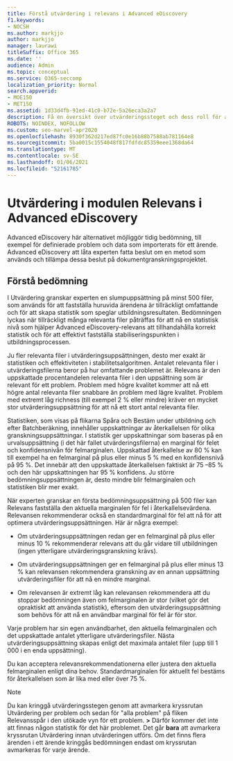 ```yaml
---
title: Förstå utvärdering i relevans i Advanced eDiscovery
f1.keywords:
- NOCSH
ms.author: markjjo
author: markjjo
manager: laurawi
titleSuffix: Office 365
ms.date: ''
audience: Admin
ms.topic: conceptual
ms.service: O365-seccomp
localization_priority: Normal
search.appverid:
- MOE150
- MET150
ms.assetid: 1d33d4fb-91ed-41c0-b72e-5a26eca3a2a7
description: Få en översikt över utvärderingssteget och dess roll för att avgöra hur omfattande problemen är under relevansutbildning i Microsoft 365 Advanced eDiscovery.
ROBOTS: NOINDEX, NOFOLLOW
ms.custom: seo-marvel-apr2020
ms.openlocfilehash: 8930f362d217ed87fc0e16b88b7588ab781164e8
ms.sourcegitcommit: 5ba0015c1554048f817fdfdc85359eee1368da64
ms.translationtype: MT
ms.contentlocale: sv-SE
ms.lasthandoff: 01/06/2021
ms.locfileid: "52161785"
---
```

# <a name="assessment-in-the-relevance-module-in-advanced-ediscovery"></a>Utvärdering i modulen Relevans i Advanced eDiscovery
  
Advanced eDiscovery här alternativet möjliggör tidig bedömning, till exempel för definierade problem och data som importerats för ett ärende. Advanced eDiscovery att låta experten fatta beslut om en metod som används och tillämpa dessa beslut på dokumentgranskningsprojektet.
  
## <a name="understanding-assessment"></a>Förstå bedömning

I Utvärdering granskar experten en slumpuppsättning på minst 500 filer, som används för att fastställa huruvida ärendena är tillräckligt omfattande och för att skapa statistik som speglar utbildningsresultaten. Bedömningen lyckas när tillräckligt många relevanta filer påträffas för att nå en statistisk nivå som hjälper Advanced eDiscovery-relevans att tillhandahålla korrekt statistik och för att effektivt fastställa stabiliseringspunkten i utbildningsprocessen. 
  
Ju fler relevanta filer i utvärderingsuppsättningen, desto mer exakt är statistiken och effektiviteten i stabilitetsalgoritmen. Antalet relevanta filer i utvärderingsfilerna beror på hur omfattande problemet är. Relevans är den uppskattade procentandelen relevanta filer i den uppsättning som är relevant för ett problem. Problem med högre kvalitet kommer att nå ett högre antal relevanta filer snabbare än problem med lägre kvalitet. Problem med extremt låg richness (till exempel 2 % eller mindre) kräver en mycket stor utvärderingsuppsättning för att nå ett stort antal relevanta filer.
  
Statistiken, som visas på flikarna Spåra och Bestäm under utbildning och efter Batchberäkning, innehåller uppskattningar av återkallelsen för olika granskningsuppsättningar. I statistik ger uppskattningar som baseras på en urvalsuppsättning (i det här fallet utvärderingsfilerna) en marginal för felet och konfidensnivån för felmarginalen. Uppskattad återkallelse av 80 % kan till exempel ha en felmarginal på plus eller minus 5 % med en konfidensnivå på 95 %. Det innebär att den uppskattade återkallelsen faktiskt är 75 –85 % och den här uppskattningen har 95 % konfidens. Ju större bedömningsuppsättningen är, desto mindre blir felmarginalen och statistiken blir mer exakt. 
  
När experten granskar en första bedömningsuppsättning på 500 filer kan Relevans fastställa den aktuella marginalen för fel i återkallelsevärdena. Relevansen rekommenderar också en standardmarginal för fel att nå för att optimera utvärderingsuppsättningen. Här är några exempel:
  
- Om utvärderingsuppsättningen redan ger en felmarginal på plus eller minus 10 % rekommenderar relevans att du går vidare till utbildningen (ingen ytterligare utvärderingsgranskning krävs). 

- Om utvärderingsuppsättningen ger en felmarginal på plus eller minus 13 % kan relevansen rekommendera granskning av en annan uppsättning utvärderingsfiler för att nå en mindre marginal. 

- Om relevansen är extremt låg kan relevansen rekommendera att du stoppar bedömningen även om felmarginalen är stor (vilket gör det opraktiskt att använda statistik), eftersom den utvärderingsuppsättning som behövs för att nå en användbar marginal för fel är för stor.

Varje problem har sin egen användbarhet, den aktuella felmarginalen och det uppskattade antalet ytterligare utvärderingsfiler. Nästa utvärderingsuppsättning skapas enligt det maximala antalet filer (upp till 1 000 i en enda uppsättning).
  
Du kan acceptera relevansrekommendationerna eller justera den aktuella felmarginalen enligt dina behov. Standardmarginalen för aktuellt fel bestäms för återkallelsen som är lika med eller över 75 %.
  
> [!NOTE]
> Du kan kringgå utvärderingsstegen genom att avmarkera kryssrutan Utvärdering per problem  och sedan för "alla problem" på fliken Relevansspår i den utökade vyn för ett problem. **\>** Därför kommer det inte att finnas någon statistik för det här problemet. Det går **bara** att avmarkera kryssrutan Utvärdering innan utvärderingen utförs. Om det finns flera ärenden i ett ärende kringgås bedömningen endast om kryssrutan avmarkeras för varje ärende.
